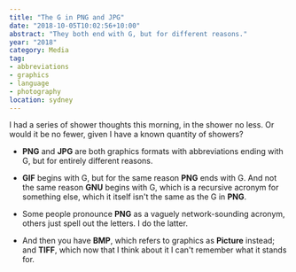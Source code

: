 ```yaml
---
title: "The G in PNG and JPG"
date: "2018-10-05T10:02:56+10:00"
abstract: "They both end with G, but for different reasons."
year: "2018"
category: Media
tag:
- abbreviations
- graphics
- language
- photography
location: sydney
---
```

I had a series of shower thoughts this morning, in the shower no less. Or would it be no fewer, given I have a known quantity of showers?

* **PNG** and **JPG** are both graphics formats with abbreviations ending with G, but for entirely different reasons.

* **GIF** begins with G, but for the same reason **PNG** ends with G. And not the same reason **GNU** begins with G, which is a recursive acronym for something else, which it itself isn't the same as the G in **PNG**.

* Some people pronounce **PNG** as a vaguely network-sounding acronym, others just spell out the letters. I do the latter.

* And then you have **BMP**, which refers to graphics as **Picture** instead; and **TIFF**, which now that I think about it I can't remember what it stands for.

